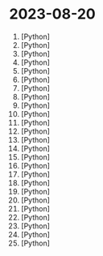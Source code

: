 # 2023-08-20

1. [](https://github.comundefined "We write your reusable computer vision tools. 💜") [Python]
2. [](https://github.comundefined "Official PyTorch implementation of CoDeF: Content Deformation Fields for Temporally Consistent Video Processing") [Python]
3. [](https://github.comundefined "Ask Questions in natural language and get Answers backed by private sources. Connects to tools like Slack, GitHub, Confluence, etc.") [Python]
4. [](https://github.comundefined "Langchain-Chatchat (formerly langchain-ChatGLM), local knowledge based LLM (like ChatGLM) QA app with langchain ｜ 基于 Langchain 与 ChatGLM 等语言模型的本地知识库问答") [Python]
5. [](https://github.comundefined "Robust Speech Recognition via Large-Scale Weak Supervision") [Python]
6. [](https://github.comundefined "Multi agent system for AI-driven software development. Convert natural language requirements into working software. Supports any development language and extends the existing base code.") [Python]
7. [](https://github.comundefined "Code to accompany A Method for Animating Children's Drawings of the Human Figure") [Python]
8. [](https://github.comundefined "Python - 100天从新手到大师") [Python]
9. [](https://github.comundefined "Composable transformations of Python+NumPy programs: differentiate, vectorize, JIT to GPU/TPU, and more") [Python]
10. [](https://github.comundefined "Code for fine-tuning Platypus fam LLMs using LoRA") [Python]
11. [](https://github.comundefined "GPT based autonomous agent that does online comprehensive research on any given topic") [Python]
12. [](https://github.comundefined "Official Code for DragGAN (SIGGRAPH 2023)") [Python]
13. [](https://github.comundefined "[PREVIEW] Sample code for a simple web chat experience targeting chatGPT through AOAI.") [Python]
14. [](https://github.comundefined "Effective Whole-body Pose Estimation with Two-stages Distillation (ICCV 2023, CV4Metaverse Workshop)") [Python]
15. [](https://github.comundefined "Specify what you want it to build, the AI asks for clarification, and then builds it.") [Python]
16. [](https://github.comundefined "Use Microsoft Edge's online text-to-speech service from Python WITHOUT needing Microsoft Edge or Windows or an API key") [Python]
17. [](https://github.comundefined "Investment Research for Everyone, Everywhere.") [Python]
18. [](https://github.comundefined "An AI code interpreter for sensitive data, powered by GPT-4 or Llama 2.") [Python]
19. [](https://github.comundefined "GPT-vup BIliBili | 抖音 | AI | 虚拟主播") [Python]
20. [](https://github.comundefined "Textual is a Rapid Application Development framework for Python. Build sophisticated user interfaces with a simple Python API. Run your apps in the terminal and (coming soon) a web browser!") [Python]
21. [](https://github.comundefined "类似按键精灵的鼠标键盘录制和自动化操作 模拟点击和键入 | automate mouse clicks and keyboard input") [Python]
22. [](https://github.comundefined "This repository contains the official implementation of the research paper, FastViT: A Fast Hybrid Vision Transformer using Structural Reparameterization") [Python]
23. [](https://github.comundefined "Robust Video Matting in PyTorch, TensorFlow, TensorFlow.js, ONNX, CoreML!") [Python]
24. [](https://github.comundefined "The uncompromising Python code formatter") [Python]
25. [](https://github.comundefined "FastAPI framework, high performance, easy to learn, fast to code, ready for production") [Python]
